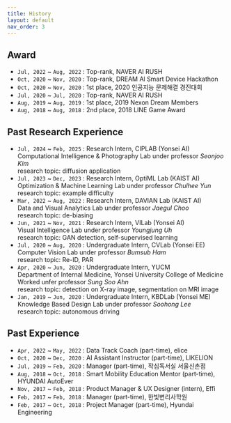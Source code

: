 ```yaml
---
title: History
layout: default
nav_order: 3
---
```



## Award
- `Jul, 2022` ~ `Aug, 2022` : Top-rank, NAVER AI RUSH
- `Oct, 2020` ~ `Nov, 2020` : Top-rank, DREAM Al Smart Device Hackathon
- `Oct, 2020` ~ `Nov, 2020` : 1st place, 2020 인공지능 문제해결 경진대회
- `Jul, 2020` ~ `Jul, 2020` : Top-rank, NAVER AI RUSH
- `Aug, 2019` ~ `Aug, 2019` : 1st place, 2019 Nexon Dream Members
- `Aug, 2018` ~ `Aug, 2018` : 2nd place, 2018 LINE Game Award


## Past Research Experience
- `Jul, 2024` ~ `Feb, 2025` : Research Intern, CIPLAB (Yonsei AI)  
    Computational Intelligence & Photography Lab under professor *Seonjoo Kim*  
    research topic: diffusion application
- `Jul, 2023` ~ `Dec, 2023` : Research Intern, OptiML Lab (KAIST AI)  
    Optimization & Machine Learning Lab under professor *Chulhee Yun*  
    research topic: example difficulty
- `Mar, 2022` ~ `Aug, 2022` : Research Intern, DAVIAN Lab (KAIST AI)  
    Data and Visual Analytics Lab under professor *Jaegul Choo*  
    research topic: de-biasing
- `Jun, 2021` ~ `Nov, 2021` : Research Intern, VILab (Yonsei AI)  
    Visual Intelligence Lab under professor *Youngjung Uh*  
    research topic: GAN detection, self-supervised learning
- `Jul, 2020` ~ `Aug, 2020` : Undergraduate Intern, CVLab (Yonsei EE)  
    Computer Vision Lab under professor *Bumsub Ham*  
    research topic: Re-ID, PAR
- `Apr, 2020` ~ `Jun, 2020` : Undergraduate Intern, YUCM  
    Department of Internal Medicine, Yonsei University College of Medicine  
    Worked unfer professor *Sung Soo Ahn*  
    research topic: detection on X-ray image, segmentation on MRI image
- `Jan, 2019` ~ `Jun, 2020` : Undergraduate Intern, KBDLab (Yonsei ME)  
    Knowledge Based Design Lab under professor *Soohong Lee*  
    research topic: autonomous driving


## Past Experience

- `Apr, 2022` ~ `May, 2022` : Data Track Coach (part-time), elice
- `Oct, 2020` ~ `Dec, 2020` : AI Assistant Instructor (part-time), LIKELION
- `Jul, 2019` ~ `Feb, 2020` : Manager (part-time), 작심독서실 서울신촌점
- `Aug, 2018` ~ `Oct, 2018` : Smart Mobility Education Mentor (part-time), HYUNDAI AutoEver
- `Nov, 2017` ~ `Feb, 2018` : Product Manager & UX Designer (intern), Effi
- `Feb, 2017` ~ `Feb, 2018` : Manager (part-time), 한빛변리사학원
- `Feb, 2017` ~ `Oct, 2018` : Project Manager (part-time), Hyundai Engineering
